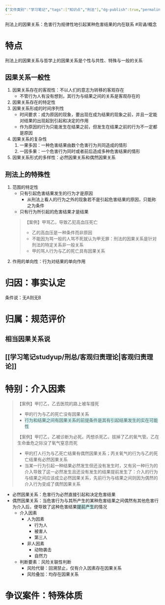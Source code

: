 ```yaml
---
{"文件类别":"学习笔记","tags":["知识点","刑法"],"dg-publish":true,"permalink":"/学习笔记studyup/刑总/因果关系/","dgPassFrontmatter":true,"created":"2024-11-01T16:18:13.065+08:00","updated":"2024-11-26T21:18:09.651+08:00"}
---
```


刑法上的因果关系：危害行为规律性地引起某种危害结果的内在联系 #背诵/概念 
# 特点
刑法上的因果关系与哲学上的因果关系是个性与共性、特殊与一般的关系
## 因果关系一般性
1. 因果关系存在的客观性：不以人们的意志为转移的客观存在
	- 不管行为人有没有想到，其行为与结果之间的关系是客观存在的
2. 因果关系存在的特定性
3. 因果关系形成的时间序列性
	- 时间要求：成为原因的现象，要出现在成为结果的现象之前，并且一定能对结果的出现起到引起和决定的作用
	- 作为原因的行为只能发生在结果之前，但发生在结果之前的行为不一定都是原因
4. 因果关系的复杂性
	1. 一果多因：一种危害结果由数个危害行为共同造成的情形
	2. 一因多果：一个危害行为同时或者前后造成多种危害结果的情形
5. 因果关系形式的多样性：必然因果关系和偶然因果关系
## 刑法上的特殊性
1. 范围的特定性
	- 只有引起危害结果发生的行为才是原因
		- 从刑法上看人的行为之外的现象若不是引起危害结果的原因，只能称之为条件
	- 只有行为所引起的危害结果才是结果
	>【案例】甲骂乙，导致乙犯高血压死亡
	>- 乙的高血压是一种条件而非原因
	>- 不能因为骂一般的人骂不死就认为甲无罪：刑法的因果关系是针对刑法的特定关系非一般关系
	>- 甲的骂人行为与乙的死亡具有因果关系
2. 作用的单向性：行为对结果的单向作用
# 归因：事实认定
条件说：无A则无B
# 归属：规范评价
## 相当因果关系说
## [[学习笔记studyup/刑总/客观归责理论\|客观归责理论]]
# 特别：介入因素
>【案例】甲打乙，乙去医院的路上被车撞死
>- 甲的行为与乙的死亡没有因果关系
>- <span style="background:rgba(173, 239, 239, 0.55)">行为和结果之间有因果关系的前提条件是其有引起结果发生的实在可能性</span>
>
>【案例】甲打乙，乙被诊断为必死。丙想杀死乙，拔掉了乙的氧气管。乙在生命垂危之际没了氧气窒息而死
>- 甲的打人行为与乙死亡结果有偶然因果关系；丙关氧气的行为与乙的死亡结果有必然因果关系
>- 当某一行为引起一种结果必然发生但还没有发生时，又有另一种行为的介入导致了这一必然发生且还没有发生的结果提前发生了：介入的行为与结果之间应该成立必然因果关系，先前行为与结果之间则因为偶然的介入行为变成了偶然因果关系
- 必然因果关系：危害行为必然直接引起和决定危害结果
- 偶然因果关系：当危害行为与其所产生的某种危害结果之间偶然有其他危害行为介入后，便导致了这种危害结果<span style="background:rgba(173, 239, 239, 0.55)">提前产生</span>的情况
	- 介入因素
		- 人为因素
			- 行为人
			- 被害人
			- 第三人
		- 非人因素
			- 动物袭击
			- 自然力
	- 判断要素：风险关联性判断
		- 风险代替：回溯禁止，仅有介入因素存在因果关系
		- 风险叠加：均存在因果关系
# 争议案件：特殊体质